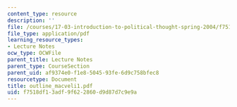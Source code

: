 ```yaml
---
content_type: resource
description: ''
file: /courses/17-03-introduction-to-political-thought-spring-2004/f7518df13adf9f622860d9d87d7c9e9a_outline_macveli1.pdf
file_type: application/pdf
learning_resource_types:
- Lecture Notes
ocw_type: OCWFile
parent_title: Lecture Notes
parent_type: CourseSection
parent_uid: af9374e0-f1e8-5045-93fe-6d9c758bfec8
resourcetype: Document
title: outline_macveli1.pdf
uid: f7518df1-3adf-9f62-2860-d9d87d7c9e9a
---
```

